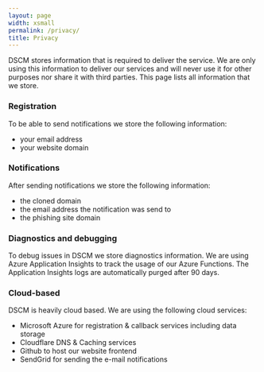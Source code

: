 ```yaml
---
layout: page
width: xsmall
permalink: /privacy/
title: Privacy
---
```


DSCM stores information that is required to deliver the service. We are only using this information to deliver our services and will never use it for other purposes nor share it with third parties. This page lists all information that we store.

### Registration

To be able to send notifications we store the following information:
* your email address
* your website domain

### Notifications

After sending notifications we store the following information:
* the cloned domain
* the email address the notification was send to
* the phishing site domain

### Diagnostics and debugging

To debug issues in DSCM we store diagnostics information. We are using Azure Application Insights to track the usage of our Azure Functions.
The Application Insights logs are automatically purged after 90 days.

### Cloud-based

DSCM is heavily cloud based. We are using the following cloud services:
* Microsoft Azure for registration & callback services including data storage
* Cloudflare DNS & Caching services
* Github to host our website frontend
* SendGrid for sending the e-mail notifications
